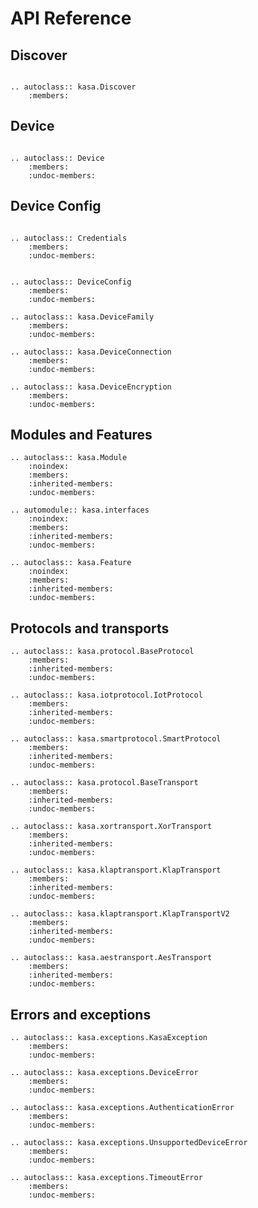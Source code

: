 # API Reference

## Discover


```{module} kasa.discover
```

```{eval-rst}
.. autoclass:: kasa.Discover
    :members:
```

## Device

```{module} kasa.device
```

```{eval-rst}
.. autoclass:: Device
    :members:
    :undoc-members:
```

## Device Config

```{module} kasa.credentials
```

```{eval-rst}
.. autoclass:: Credentials
    :members:
    :undoc-members:
```

```{module} kasa.deviceconfig
```

```{eval-rst}
.. autoclass:: DeviceConfig
    :members:
    :undoc-members:
```


```{eval-rst}
.. autoclass:: kasa.DeviceFamily
    :members:
    :undoc-members:
```

```{eval-rst}
.. autoclass:: kasa.DeviceConnection
    :members:
    :undoc-members:
```

```{eval-rst}
.. autoclass:: kasa.DeviceEncryption
    :members:
    :undoc-members:
```

## Modules and Features

```{eval-rst}
.. autoclass:: kasa.Module
    :noindex:
    :members:
    :inherited-members:
    :undoc-members:
```

```{eval-rst}
.. automodule:: kasa.interfaces
    :noindex:
    :members:
    :inherited-members:
    :undoc-members:
```

```{eval-rst}
.. autoclass:: kasa.Feature
    :noindex:
    :members:
    :inherited-members:
    :undoc-members:
```

## Protocols and transports

```{eval-rst}
.. autoclass:: kasa.protocol.BaseProtocol
    :members:
    :inherited-members:
    :undoc-members:
```

```{eval-rst}
.. autoclass:: kasa.iotprotocol.IotProtocol
    :members:
    :inherited-members:
    :undoc-members:
```

```{eval-rst}
.. autoclass:: kasa.smartprotocol.SmartProtocol
    :members:
    :inherited-members:
    :undoc-members:
```

```{eval-rst}
.. autoclass:: kasa.protocol.BaseTransport
    :members:
    :inherited-members:
    :undoc-members:
```

```{eval-rst}
.. autoclass:: kasa.xortransport.XorTransport
    :members:
    :inherited-members:
    :undoc-members:
```

```{eval-rst}
.. autoclass:: kasa.klaptransport.KlapTransport
    :members:
    :inherited-members:
    :undoc-members:
```

```{eval-rst}
.. autoclass:: kasa.klaptransport.KlapTransportV2
    :members:
    :inherited-members:
    :undoc-members:
```

```{eval-rst}
.. autoclass:: kasa.aestransport.AesTransport
    :members:
    :inherited-members:
    :undoc-members:
```

## Errors and exceptions

```{eval-rst}
.. autoclass:: kasa.exceptions.KasaException
    :members:
    :undoc-members:
```

```{eval-rst}
.. autoclass:: kasa.exceptions.DeviceError
    :members:
    :undoc-members:
```

```{eval-rst}
.. autoclass:: kasa.exceptions.AuthenticationError
    :members:
    :undoc-members:
```

```{eval-rst}
.. autoclass:: kasa.exceptions.UnsupportedDeviceError
    :members:
    :undoc-members:
```

```{eval-rst}
.. autoclass:: kasa.exceptions.TimeoutError
    :members:
    :undoc-members:
